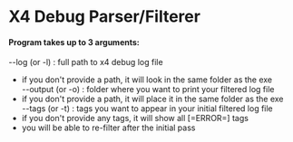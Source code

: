 # X4 Debug Parser/Filterer


#### Program takes up to 3 arguments:
--log (or -l) : full path to x4 debug log file  
- if you don't provide a path, it will look in the same folder as the exe  
--output (or -o) : folder where you want to print your filtered log file  
- if you don't provide a path, it will place it in the same folder as the exe  
--tags (or -t) : tags you want to appear in your initial filtered log file  
- if you don't provide any tags, it will show all [=ERROR=] tags  
- you will be able to re-filter after the initial pass  